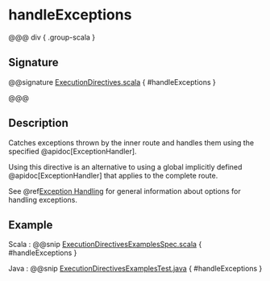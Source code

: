 # handleExceptions

@@@ div { .group-scala }

## Signature

@@signature [ExecutionDirectives.scala]($akka-http$/akka-http/src/main/scala/akka/http/scaladsl/server/directives/ExecutionDirectives.scala) { #handleExceptions }

@@@

## Description

Catches exceptions thrown by the inner route and handles them using the specified @apidoc[ExceptionHandler].

Using this directive is an alternative to using a global implicitly defined @apidoc[ExceptionHandler] that
applies to the complete route.

See @ref[Exception Handling](../../exception-handling.md) for general information about options for handling exceptions.

## Example

Scala
:  @@snip [ExecutionDirectivesExamplesSpec.scala]($test$/scala/docs/http/scaladsl/server/directives/ExecutionDirectivesExamplesSpec.scala) { #handleExceptions }

Java
:  @@snip [ExecutionDirectivesExamplesTest.java]($test$/java/docs/http/javadsl/server/directives/ExecutionDirectivesExamplesTest.java) { #handleExceptions }
